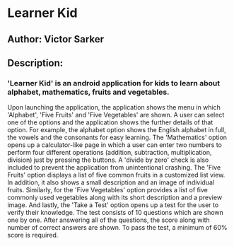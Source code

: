 # Learner Kid
## Author: Victor Sarker

## Description: 
### 'Learner Kid' is an android application for kids to learn about alphabet, mathematics, fruits and vegetables.


Upon launching the application, the application shows the menu in which 'Alphabet',
'Five Fruits' and 'Five Vegetables' are shown. A user can select one of the options 
and the application shows the further details of that option. For example, the alphabet
option shows the English alphabet in full, the vowels and the consonants for easy learning.
The 'Mathematics' option opens up a calculator-like page in which a user can enter two 
numbers to perform four different operations (addition, subtraction, multiplication, division) 
just by pressing the buttons. A 'divide by zero' check is also included to prevent the 
application from unintentional crashing. 
The 'Five Fruits' option displays a list of five common fruits in a customized list view.
In addition, it also shows a small description and an image of individual fruits.
Similarly, for the 'Five Vegetables' option provides a list of five commonly used
vegetables along with its short description and a preview image. And lastly, the 
'Take a Test' option opens up a test for the user to verify their knowledge. The test 
consists of 10 questions which are shown one by one. After answering all of the questions, 
the score along with number of correct answers are shown. To pass the test, a minimum of 
60% score is required.


